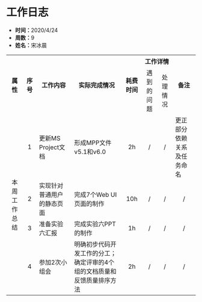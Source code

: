 <h1>工作日志</h1>
<ul>
    <li><strong>时间：</strong>2020/4/24</li>
    <li><strong>周数：</strong>9</li>
    <li><strong>姓名：</strong>宋冰晨</li>
</ul>
<table style="text-align:center">
  <tr>
    <th rowspan="2">属性</th>
    <th rowspan="2">序号</th>
    <th rowspan="2">工作内容</th>
    <th rowspan="2">实际完成情况</th>
    <th rowspan="2">耗费时间</th>
    <th colspan="2">工作详情</th>
    <th rowspan="2">备注</th>
  </tr>
  <tr>
    <td>遇到的问题</td>
    <td>处理情况</td>
  </tr>
  <tr>
    <td rowspan="4">本周工作总结</td>
    <td>1</td>
    <td style="text-align:left">更新MS Project文档</td>
    <td style="text-align:left">形成MPP文件v5.1和v6.0</td>
    <td>2h</td>
    <td>/</td>
    <td>/</td>
    <td style="text-align:left">更正部分依赖关系及任务命名</td>
  </tr>
  <tr>
    <td>2</td>
    <td style="text-align:left">实现针对普通用户的静态页面</td>
    <td style="text-align:left">完成7个Web UI页面的制作</td>
    <td>10h</td>
    <td>/</td>
    <td>/</td>
    <td>/</td>
  </tr>
  <tr>
    <td>3</td>
    <td style="text-align:left">准备实验六汇报</td>
    <td style="text-align:left">完成实验六PPT的制作</td>
    <td>1h</td>
    <td>/</td>
    <td>/</td>
    <td>/</td>
  </tr>
  <tr>
    <td>4</td>
    <td style="text-align:left">参加2次小组会</td>
    <td style="text-align:left">明确初步代码开发工作的分工；确定评审的4个组的文档质量和反馈质量排序方法</td>
    <td>2h</td>
    <td>/</td>
    <td>/</td>
    <td>/</td>
  </tr>
</table>
